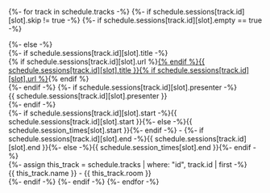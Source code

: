 {%- for track in schedule.tracks -%}
  {%- if schedule.sessions[track.id][slot].skip != true -%}
    {%- if schedule.sessions[track.id][slot].empty == true -%}
      <div class="empty {% if schedule.sessions[track.id][slot].length > 1 %}rows-{{ schedule.sessions[track.id][slot].length }}{% endif %}"></div>
    {%- else -%}
      <div class="session {{ track.id }} {% if schedule.sessions[track.id][slot].length > 1 %}rows-{{ schedule.sessions[track.id][slot].length }}{% endif %}">
        {%- if schedule.sessions[track.id][slot].title -%}<div class="title">{% if schedule.sessions[track.id][slot].url %}<a href="{{ schedule.sessions[track.id][slot].url }}" x-target="{{ schedule.sessions[track.id][slot].url | split: '#' | last }}">{% endif %}{{ schedule.sessions[track.id][slot].title }}{% if schedule.sessions[track.id][slot].url %}</a>{% endif %}</div>{%- endif -%}
        {%- if schedule.sessions[track.id][slot].presenter -%}<div class="presenter">{{ schedule.sessions[track.id][slot].presenter }}</div>{%- endif -%}
        <div class="times">{%- if schedule.sessions[track.id][slot].start -%}{{ schedule.sessions[track.id][slot].start }}{%- else -%}{{ schedule.session_times[slot].start }}{%- endif -%} - {%- if schedule.sessions[track.id][slot].end -%}{{ schedule.sessions[track.id][slot].end }}{%- else -%}{{ schedule.session_times[slot].end }}{%- endif -%}</div>
        {%- assign this_track = schedule.tracks | where: "id", track.id | first -%}
        <div class="room">{{ this_track.name }} - {{ this_track.room }}</div>
      </div>
    {%- endif -%}
  {%- endif -%}
{%- endfor -%}